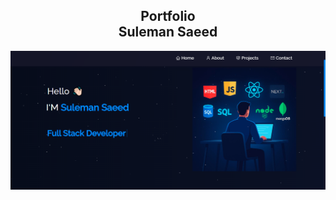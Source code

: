 <h2 align="center">
  Portfolio<br/>
  <a target="_blank">Suleman Saeed</a>
</h2>
<div align="center">
  <img alt="Demo" src="public/ReadMe.png" />
</div>

<br/>

